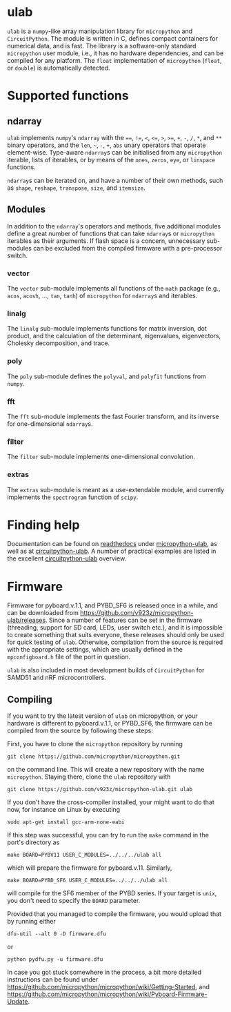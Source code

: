 # ulab

`ulab` is a `numpy`-like array manipulation library for `micropython` and `CircuitPython`.
The module is written in C, defines compact containers for numerical
data, and is fast. The library is a software-only standard `micropython` user module,
i.e., it has no hardware dependencies, and can be compiled for any platform. 
The `float` implementation of `micropython` (`float`, or `double`) is automatically detected.

# Supported functions


## ndarray

`ulab` implements `numpy`'s `ndarray` with the `==`, `!=`, `<`, `<=`, `>`, `>=`, `+`, `-`, `/`, `*`, and `**` binary operators, and the `len`, `~`, `-`, `+`, `abs` unary operators that operate element-wise. Type-aware `ndarray`s can be initialised from any `micropython` iterable, lists of iterables, or by means of the `ones`, `zeros`, `eye`, or `linspace` functions. 

`ndarray`s can be iterated on, and have a number of their own methods, such as `shape`, `reshape`, `transpose`, `size`, and `itemsize`.

## Modules

In addition to the `ndarray`'s operators and methods, five additional modules define a great number of functions that can take `ndarray`s or `micropython` iterables as their arguments. If flash space is a concern, unnecessary sub-modules can be excluded from the compiled firmware with a pre-processor switch. 

### vector

The `vector` sub-module implements all functions of the `math` package (e.g., `acos`, `acosh`, ..., `tan`, `tanh`) of `micropython` for `ndarray`s and iterables.

### linalg

The `linalg` sub-module implements functions for matrix inversion, dot product, and the calculation of the determinant, eigenvalues, eigenvectors, Cholesky decomposition, and trace. 

### poly

The `poly` sub-module defines the `polyval`, and `polyfit` functions from `numpy`.

### fft

The `fft` sub-module implements the fast Fourier transform, and its inverse for one-dimensional `ndarray`s.

### filter

The `filter` sub-module implements one-dimensional convolution.

### extras

The `extras` sub-module is meant as a use-extendable module, and currently implements the `spectrogram` function of `scipy`. 

# Finding help

Documentation can be found on [readthedocs](readthedocs.org/) under [micropython-ulab](https://micropython-ulab.readthedocs.io/en/latest), as well as at [circuitpython-ulab](
https://circuitpython.readthedocs.io/en/latest/shared-bindings/ulab/__init__.html). A number of practical examples are listed in the excellent [circuitpython-ulab](https://learn.adafruit.com/ulab-crunch-numbers-fast-with-circuitpython/overview) overview.

# Firmware

Firmware for pyboard.v.1.1, and PYBD_SF6 is released once in a while, and can be downloaded
from https://github.com/v923z/micropython-ulab/releases. Since a number of features can be
set in the firmware (threading, support for SD card, LEDs, user switch etc.), and it is
impossible to create something that suits everyone, these releases should only be used for
quick testing of `ulab`. Otherwise, compilation from the source is required with
the appropriate settings, which are usually defined in the `mpconfigboard.h` file of the port
in question.

`ulab` is also included in most development builds of `CircuitPython` for SAMD51 and nRF microcontrollers.

## Compiling

If you want to try the latest version of `ulab` on micropython, or your hardware is 
different to pyboard.v.1.1, or PYBD_SF6, the firmware can be compiled 
from the source by following these steps:

First, you have to clone the `micropython` repository by running

```
git clone https://github.com/micropython/micropython.git
```
on the command line. This will create a new repository with the name `micropython`. Staying there, clone the `ulab` repository with 

```
git clone https://github.com/v923z/micropython-ulab.git ulab
```

If you don't have the cross-compiler installed, your might want to do that now, for instance on Linux by executing

```
sudo apt-get install gcc-arm-none-eabi
```

If this step was successful, you can try to run the `make` command in the port's directory as
```
make BOARD=PYBV11 USER_C_MODULES=../../../ulab all
```
which will prepare the firmware for pyboard.v.11. Similarly, 
```
make BOARD=PYBD_SF6 USER_C_MODULES=../../../ulab all
```
will compile for the SF6 member of the PYBD series. If your target is `unix`, you don't need to specify the `BOARD` parameter.

Provided that you managed to compile the firmware, you would upload that by running either
```
dfu-util --alt 0 -D firmware.dfu
```
or 
```
python pydfu.py -u firmware.dfu
```

In case you got stuck somewhere in the process, a bit more detailed instructions can be found under https://github.com/micropython/micropython/wiki/Getting-Started, and https://github.com/micropython/micropython/wiki/Pyboard-Firmware-Update.
